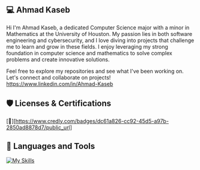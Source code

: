 💻 Ahmad Kaseb
-
Hi I'm Ahmad Kaseb, a dedicated Computer Science major with a minor in Mathematics at the University of Houston. My passion lies in both software engineering and cybersecurity, and I love diving into projects that challenge me to learn and grow in these fields. I enjoy leveraging my strong foundation in computer science and mathematics to solve complex problems and create innovative solutions.

Feel free to explore my repositories and see what I've been working on. Let's connect and collaborate on projects! https://www.linkedin.com/in/Ahmad-Kaseb

🛡️ Licenses & Certifications
-
[🏅][https://www.credly.com/badges/dc61a826-cc92-45d5-a97b-2850ad8878d7/public_url]

🎒 Languages and Tools
--
[![My Skills](https://skillicons.dev/icons?i=cpp,py,vscode,github)](https://skillicons.dev)
